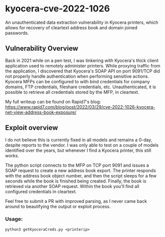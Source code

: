 # kyocera-cve-2022-1026
An unauthenticated data extraction vulnerability in Kyocera printers, which allows for recovery of cleartext address book and domain joined passwords.


## Vulnerability Overview
Back in 2021 while on a pen test, I was tinkering with Kyocera's thick client application used to remotely administer printers. While proxying traffic from the application, I discovered that Kyocera's SOAP API on port 9091/TCP did not properly handle authentication when performing sensitive actions. Kyocera MFPs can be configured to with bind credentials for company domains, FTP credentials, fileshare credentials, etc. Unauthenticated, it is possible to retrieve all credentials stored by the MFP, in cleartext.

My full writeup can be found on Rapid7's blog: https://www.rapid7.com/blog/post/2022/03/29/cve-2022-1026-kyocera-net-view-address-book-exposure/

## Exploit overview
I do not believe this is currently fixed in all models and remains a 0-day, despite reports to the vendor. I was only able to test on a couple of models identified over the years, but whenever I find a Kyocera printer, this still works.

The python script connects to the MFP on TCP port 9091 and issues a SOAP request to create a new address book export. The printer responds with the address book object number, and then the script sleeps for a few seconds while the book is finished being created. Finally, the book is retrieved via another SOAP request. Within the book you'll find all configured credentials in cleartext. 

Feel free to submit a PR with improved parsing, as I never came back around to beautifying the output or exploit process.

### Usage:
`python3 getKyoceraCreds.py <printerip>`




